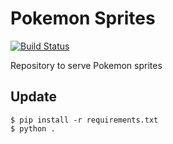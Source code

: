 # Pokemon Sprites

[![Build Status](https://travis-ci.org/Elite-Four/pokemon-sprites.svg?branch=master)](https://travis-ci.org/Elite-Four/pokemon-sprites)

Repository to serve Pokemon sprites

## Update

    $ pip install -r requirements.txt
    $ python .
